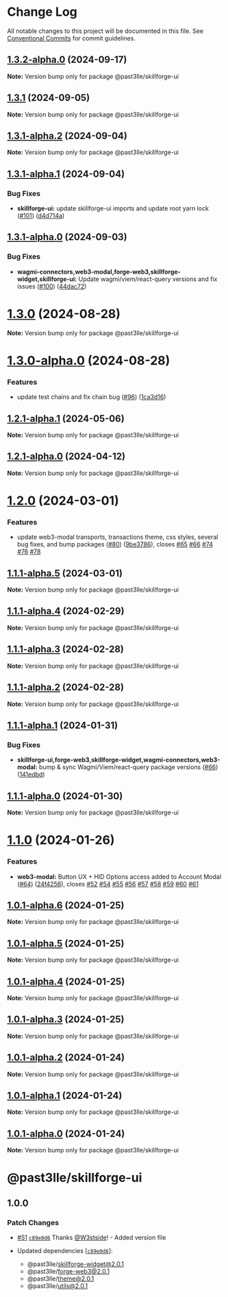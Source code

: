 # Change Log

All notable changes to this project will be documented in this file.
See [Conventional Commits](https://conventionalcommits.org) for commit guidelines.

## [1.3.2-alpha.0](https://github.com/PAST3LLE/past3lle-monorepo/compare/@past3lle/skillforge-ui@1.3.1...@past3lle/skillforge-ui@1.3.2-alpha.0) (2024-09-17)

**Note:** Version bump only for package @past3lle/skillforge-ui





## [1.3.1](https://github.com/PAST3LLE/past3lle-monorepo/compare/@past3lle/skillforge-ui@1.3.1-alpha.2...@past3lle/skillforge-ui@1.3.1) (2024-09-05)

**Note:** Version bump only for package @past3lle/skillforge-ui





## [1.3.1-alpha.2](https://github.com/PAST3LLE/past3lle-monorepo/compare/@past3lle/skillforge-ui@1.3.1-alpha.1...@past3lle/skillforge-ui@1.3.1-alpha.2) (2024-09-04)

**Note:** Version bump only for package @past3lle/skillforge-ui





## [1.3.1-alpha.1](https://github.com/PAST3LLE/past3lle-monorepo/compare/@past3lle/skillforge-ui@1.3.1-alpha.0...@past3lle/skillforge-ui@1.3.1-alpha.1) (2024-09-04)


### Bug Fixes

* **skillforge-ui:** update skillforge-ui imports and update root yarn lock ([#101](https://github.com/PAST3LLE/past3lle-monorepo/issues/101)) ([d4d714a](https://github.com/PAST3LLE/past3lle-monorepo/commit/d4d714a45c9b9a18b870e218f2b5b4d70c34b744))





## [1.3.1-alpha.0](https://github.com/PAST3LLE/past3lle-monorepo/compare/@past3lle/skillforge-ui@1.3.0...@past3lle/skillforge-ui@1.3.1-alpha.0) (2024-09-03)


### Bug Fixes

* **wagmi-connectors,web3-modal,forge-web3,skillforge-widget,skillforge-ui:** Update wagmi/viem/react-query versions and fix issues ([#100](https://github.com/PAST3LLE/past3lle-monorepo/issues/100)) ([44dac72](https://github.com/PAST3LLE/past3lle-monorepo/commit/44dac7223e5d78a0b17bc6ad82c5c21507e39a19))





# [1.3.0](https://github.com/PAST3LLE/past3lle-monorepo/compare/@past3lle/skillforge-ui@1.3.0-alpha.0...@past3lle/skillforge-ui@1.3.0) (2024-08-28)

**Note:** Version bump only for package @past3lle/skillforge-ui





# [1.3.0-alpha.0](https://github.com/PAST3LLE/past3lle-monorepo/compare/@past3lle/skillforge-ui@1.2.1-alpha.1...@past3lle/skillforge-ui@1.3.0-alpha.0) (2024-08-28)


### Features

* update test chains and fix chain bug ([#96](https://github.com/PAST3LLE/past3lle-monorepo/issues/96)) ([1ca3d16](https://github.com/PAST3LLE/past3lle-monorepo/commit/1ca3d16e3bc6b915c1ce207c0a0ba5e28d847a5d))





## [1.2.1-alpha.1](https://github.com/PAST3LLE/past3lle-monorepo/compare/@past3lle/skillforge-ui@1.2.1-alpha.0...@past3lle/skillforge-ui@1.2.1-alpha.1) (2024-05-06)

**Note:** Version bump only for package @past3lle/skillforge-ui





## [1.2.1-alpha.0](https://github.com/PAST3LLE/past3lle-monorepo/compare/@past3lle/skillforge-ui@1.2.0...@past3lle/skillforge-ui@1.2.1-alpha.0) (2024-04-12)

**Note:** Version bump only for package @past3lle/skillforge-ui





# [1.2.0](https://github.com/PAST3LLE/past3lle-monorepo/compare/@past3lle/skillforge-ui@1.1.0...@past3lle/skillforge-ui@1.2.0) (2024-03-01)


### Features

* update web3-modal transports, transactions theme, css styles, several bug fixes, and bump packages ([#80](https://github.com/PAST3LLE/past3lle-monorepo/issues/80)) ([9be3786](https://github.com/PAST3LLE/past3lle-monorepo/commit/9be3786edfb9606d292cb081cbb8e9e56af86327)), closes [#65](https://github.com/PAST3LLE/past3lle-monorepo/issues/65) [#66](https://github.com/PAST3LLE/past3lle-monorepo/issues/66) [#74](https://github.com/PAST3LLE/past3lle-monorepo/issues/74) [#76](https://github.com/PAST3LLE/past3lle-monorepo/issues/76) [#78](https://github.com/PAST3LLE/past3lle-monorepo/issues/78)





## [1.1.1-alpha.5](https://github.com/PAST3LLE/past3lle-monorepo/compare/@past3lle/skillforge-ui@1.1.1-alpha.4...@past3lle/skillforge-ui@1.1.1-alpha.5) (2024-03-01)

**Note:** Version bump only for package @past3lle/skillforge-ui





## [1.1.1-alpha.4](https://github.com/PAST3LLE/past3lle-monorepo/compare/@past3lle/skillforge-ui@1.1.1-alpha.3...@past3lle/skillforge-ui@1.1.1-alpha.4) (2024-02-29)

**Note:** Version bump only for package @past3lle/skillforge-ui





## [1.1.1-alpha.3](https://github.com/PAST3LLE/past3lle-monorepo/compare/@past3lle/skillforge-ui@1.1.1-alpha.2...@past3lle/skillforge-ui@1.1.1-alpha.3) (2024-02-28)

**Note:** Version bump only for package @past3lle/skillforge-ui





## [1.1.1-alpha.2](https://github.com/PAST3LLE/past3lle-monorepo/compare/@past3lle/skillforge-ui@1.1.1-alpha.1...@past3lle/skillforge-ui@1.1.1-alpha.2) (2024-02-28)

**Note:** Version bump only for package @past3lle/skillforge-ui





## [1.1.1-alpha.1](https://github.com/PAST3LLE/past3lle-monorepo/compare/@past3lle/skillforge-ui@1.1.1-alpha.0...@past3lle/skillforge-ui@1.1.1-alpha.1) (2024-01-31)


### Bug Fixes

* **skillforge-ui,forge-web3,skillforge-widget,wagmi-connectors,web3-modal:** bump & sync Wagmi/Viem/react-query package versions ([#66](https://github.com/PAST3LLE/past3lle-monorepo/issues/66)) ([141edbd](https://github.com/PAST3LLE/past3lle-monorepo/commit/141edbde34b5021e05c58569e545dc4a0a28768b))





## [1.1.1-alpha.0](https://github.com/PAST3LLE/past3lle-monorepo/compare/@past3lle/skillforge-ui@1.1.0...@past3lle/skillforge-ui@1.1.1-alpha.0) (2024-01-30)

**Note:** Version bump only for package @past3lle/skillforge-ui





# [1.1.0](https://github.com/PAST3LLE/past3lle-monorepo/compare/@past3lle/skillforge-ui@1.0.0-alpha.3...@past3lle/skillforge-ui@1.1.0) (2024-01-26)


### Features

* **web3-modal:** Button UX + HID Options access added to Account Modal ([#64](https://github.com/PAST3LLE/past3lle-monorepo/issues/64)) ([24f4256](https://github.com/PAST3LLE/past3lle-monorepo/commit/24f42567db28f175cadcd6ec581a5cb8b7ea6c74)), closes [#52](https://github.com/PAST3LLE/past3lle-monorepo/issues/52) [#54](https://github.com/PAST3LLE/past3lle-monorepo/issues/54) [#55](https://github.com/PAST3LLE/past3lle-monorepo/issues/55) [#56](https://github.com/PAST3LLE/past3lle-monorepo/issues/56) [#57](https://github.com/PAST3LLE/past3lle-monorepo/issues/57) [#58](https://github.com/PAST3LLE/past3lle-monorepo/issues/58) [#59](https://github.com/PAST3LLE/past3lle-monorepo/issues/59) [#60](https://github.com/PAST3LLE/past3lle-monorepo/issues/60) [#61](https://github.com/PAST3LLE/past3lle-monorepo/issues/61)





## [1.0.1-alpha.6](https://github.com/PAST3LLE/past3lle-monorepo/compare/@past3lle/skillforge-ui@1.0.1-alpha.5...@past3lle/skillforge-ui@1.0.1-alpha.6) (2024-01-25)

**Note:** Version bump only for package @past3lle/skillforge-ui





## [1.0.1-alpha.5](https://github.com/PAST3LLE/past3lle-monorepo/compare/@past3lle/skillforge-ui@1.0.1-alpha.4...@past3lle/skillforge-ui@1.0.1-alpha.5) (2024-01-25)

**Note:** Version bump only for package @past3lle/skillforge-ui





## [1.0.1-alpha.4](https://github.com/PAST3LLE/past3lle-monorepo/compare/@past3lle/skillforge-ui@1.0.1-alpha.3...@past3lle/skillforge-ui@1.0.1-alpha.4) (2024-01-25)

**Note:** Version bump only for package @past3lle/skillforge-ui





## [1.0.1-alpha.3](https://github.com/PAST3LLE/past3lle-monorepo/compare/@past3lle/skillforge-ui@1.0.1-alpha.2...@past3lle/skillforge-ui@1.0.1-alpha.3) (2024-01-25)

**Note:** Version bump only for package @past3lle/skillforge-ui





## [1.0.1-alpha.2](https://github.com/PAST3LLE/past3lle-monorepo/compare/@past3lle/skillforge-ui@1.0.1-alpha.1...@past3lle/skillforge-ui@1.0.1-alpha.2) (2024-01-24)

**Note:** Version bump only for package @past3lle/skillforge-ui





## [1.0.1-alpha.1](https://github.com/PAST3LLE/past3lle-monorepo/compare/@past3lle/skillforge-ui@1.0.1-alpha.0...@past3lle/skillforge-ui@1.0.1-alpha.1) (2024-01-24)

**Note:** Version bump only for package @past3lle/skillforge-ui





## [1.0.1-alpha.0](https://github.com/PAST3LLE/past3lle-monorepo/compare/@past3lle/skillforge-ui@1.0.0-alpha.3...@past3lle/skillforge-ui@1.0.1-alpha.0) (2024-01-24)

**Note:** Version bump only for package @past3lle/skillforge-ui





# @past3lle/skillforge-ui

## 1.0.0

### Patch Changes

- [#51](https://github.com/PAST3LLE/monorepo/pull/51) [`c89e0d6`](https://github.com/PAST3LLE/monorepo/commit/c89e0d68f2bcadfd418e04737b5ba1416d714796) Thanks [@W3stside](https://github.com/W3stside)! - Added version file

- Updated dependencies [[`c89e0d6`](https://github.com/PAST3LLE/monorepo/commit/c89e0d68f2bcadfd418e04737b5ba1416d714796)]:
  - @past3lle/skillforge-widget@2.0.1
  - @past3lle/forge-web3@2.0.1
  - @past3lle/theme@2.0.1
  - @past3lle/utils@2.0.1
